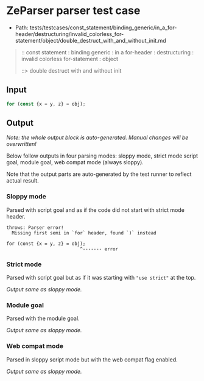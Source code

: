 # ZeParser parser test case

- Path: tests/testcases/const_statement/binding_generic/in_a_for-header/destructuring/invalid_colorless_for-statement/object/double_destruct_with_and_without_init.md

> :: const statement : binding generic : in a for-header : destructuring : invalid colorless for-statement : object
>
> ::> double destruct with and without init

## Input

`````js
for (const {x = y, z} = obj);
`````

## Output

_Note: the whole output block is auto-generated. Manual changes will be overwritten!_

Below follow outputs in four parsing modes: sloppy mode, strict mode script goal, module goal, web compat mode (always sloppy).

Note that the output parts are auto-generated by the test runner to reflect actual result.

### Sloppy mode

Parsed with script goal and as if the code did not start with strict mode header.

`````
throws: Parser error!
  Missing first semi in `for` header, found `)` instead

for (const {x = y, z} = obj);
                           ^------- error
`````

### Strict mode

Parsed with script goal but as if it was starting with `"use strict"` at the top.

_Output same as sloppy mode._

### Module goal

Parsed with the module goal.

_Output same as sloppy mode._

### Web compat mode

Parsed in sloppy script mode but with the web compat flag enabled.

_Output same as sloppy mode._
